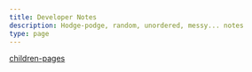 ```yaml
---
title: Developer Notes
description: Hodge-podge, random, unordered, messy... notes
type: page
---
```


[children-pages]()
